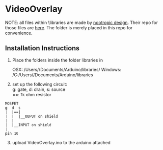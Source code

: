# VideoOverlay
NOTE: all files within \libraries are made by [nootropic design](https://github.com/nootropicdesign). Their repo for those files are [here](https://github.com/nootropicdesign/arduino-tvout-ve). The folder is merely placed in this repo for convenience.

## Installation Instructions
1.   Place the folders inside the folder libraries in

        OSX: /Users/<username>/Documents/Arduino/libraries/
        Windows: /C:/Users/<username>/Documents/Arduino/libraries

2.  set up the following circuit:  
    g: gate, d: drain, s: source  
    ==: 1k ohm resistor  
  >
    MOSFET  
    g  d  s  
    |  |==|  
    |  |  |__OUPUT on shield  
    |  |  
    |  |__INPUT on shield  
    |  
    pin 10  

    
3.  upload VideoOverlay.ino to the arduino attached